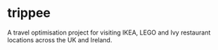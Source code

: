# trippee
A travel optimisation project for visiting IKEA, LEGO and Ivy restaurant locations across the UK and Ireland.
